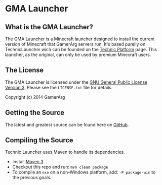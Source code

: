 GMA Launcher
===================

## What is the GMA Launcher?
The GMA Launcher is a Minecraft launcher designed to install the current version of Minecraft that GamerArg servers run. It's based purelly on TechnicLauncher wich can be founded on the [Technic Platform][Homepage] page. This launcher, as the original, can only be used by premium Minecraft users.

## The License
The GMA Launcher is licensed under the [GNU General Public License Version 3][License]. Please see the `LICENSE.txt` file for details.

Copyright (c) 2014 GamerArg

## Getting the Source
The latest and greatest source can be found here on [GitHub][Source].

## Compiling the Source
Technic Launcher uses Maven to handle its dependencies.

* Install [Maven 3](http://maven.apache.org/download.html)
* Checkout this repo and run: `mvn clean package`
* To compile an `exe` on a non-Windows platform, add: `-P package-win` to the previous goals.

[Homepage]: http://www.technicpack.net
[License]: http://www.gnu.org/licenses/gpl-3.0.txt
[Source]: https://github.com/GamerArg/GMALauncher
